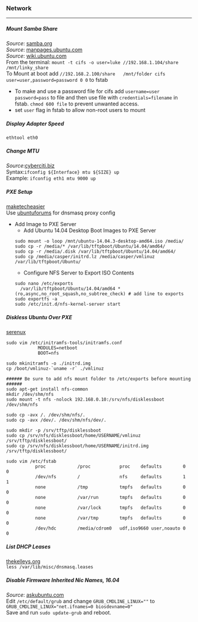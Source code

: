   
### Network
______________________________________________________________________________________________________  
##### Mount Samba Share  
  *Source*: [samba.org](https://wiki.samba.org/index.php/Mounting_samba_shares_from_a_unix_client)  
  *Source*: [manpages.ubuntu.com](http://manpages.ubuntu.com/manpages/precise/man8/mount.cifs.8.html)  
  *Source*: [wiki.ubuntu.com](https://wiki.ubuntu.com/MountWindowsSharesPermanently)  
  From the terminal: `mount -t cifs -o user=luke //192.168.1.104/share /mnt/linky_share`  
  To Mount at boot add `//192.168.2.100/share   /mnt/folder cifs  user=user,password=password 0 0` to fstab  
  * To make and use a password file for cifs add `username=user password=pass` to file and then use file with `credentials=filename` in fstab. `chmod 600 file` to prevent unwanted access.  
  * set `user` flag in fstab to allow non-root users to mount  
  
##### Display Adapter Speed
`ethtool eth0`

##### Change MTU  
*Source*:[cyberciti.biz](http://www.cyberciti.biz/faq/centos-rhel-redhat-fedora-debian-linux-mtu-size/)  
Syntax:`ifconfig ${Interface} mtu ${SIZE} up`  
Example: `ifconfig eth1 mtu 9000 up`  

##### PXE Setup
[maketecheasier](https://www.maketecheasier.com/configure-pxe-server-ubuntu/)  
Use [ubuntuforums](https://help.ubuntu.com/community/UbuntuLTSP/ProxyDHCP) for dnsmasq proxy config  
* Add Image to PXE Server
  - Add Ubuntu 14.04 Desktop Boot Images to PXE Server
  ```
  sudo mount -o loop /mnt/ubuntu-14.04.3-desktop-amd64.iso /media/
  sudo cp -r /media/* /var/lib/tftpboot/Ubuntu/14.04/amd64/
  sudo cp -r /media/.disk /var/lib/tftpboot/Ubuntu/14.04/amd64/
  sudo cp /media/casper/initrd.lz /media/casper/vmlinuz /var/lib/tftpboot/Ubuntu/
  ```
  - Configure NFS Server to Export ISO Contents
  ```
  sudo nano /etc/exports
    /var/lib/tftpboot/Ubuntu/14.04/amd64 *(ro,async,no_root_squash,no_subtree_check) # add line to exports
  sudo exportfs -a
  sudo /etc/init.d/nfs-kernel-server start
  ```  
  
##### Diskless Ubuntu Over PXE
[serenux](http://www.serenux.com/2011/04/howto-create-a-diskless-workstation-that-boots-from-pxe-using-ubuntu/)
```
sudo vim /etc/initramfs-tools/initramfs.conf
            MODULES=netboot
            BOOT=nfs

sudo mkinitramfs -o ./initrd.img
cp /boot/vmlinuz-`uname -r` ./vmlinuz

###### Be sure to add nfs mount folder to /etc/exports before mounting ######
sudo apt-get install nfs-common
mkdir /dev/shm/nfs
sudo mount -t nfs -nolock 192.168.0.10:/srv/nfs/disklessboot /dev/shm/nfs

sudo cp -avx /. /dev/shm/nfs/.
sudo cp -avx /dev/. /dev/shm/nfs/dev/.

sudo mkdir -p /srv/tftp/disklessboot
sudo cp /srv/nfs/disklessboot/home/USERNAME/vmlinuz /srv/tftp/disklessboot/
sudo cp /srv/nfs/disklessboot/home/USERNAME/initrd.img /srv/tftp/disklessboot/

sudo vim /etc/fstab
           proc            /proc           proc    defaults        0       0                                             
           /dev/nfs        /               nfs     defaults        1       1                                            
           none            /tmp            tmpfs   defaults        0       0                                             
           none            /var/run        tmpfs   defaults        0       0                                             
           none            /var/lock       tmpfs   defaults        0       0                                             
           none            /var/tmp        tmpfs   defaults        0       0                                             
           /dev/hdc        /media/cdrom0   udf,iso9660 user,noauto 0       0    
```  

##### List DHCP Leases
[thekelleys.org](http://lists.thekelleys.org.uk/pipermail/dnsmasq-discuss/2010q3/004384.html)  
`less /var/lib/misc/dnsmasq.leases`  

##### Disable Firmware Inherited Nic Names, 16.04  
*Source*: [askubuntu.com](http://askubuntu.com/questions/767786/changing-network-interfaces-name-ubuntu-16-04)  
Edit `/etc/default/grub` and change `GRUB_CMDLINE_LINUX=""` to `GRUB_CMDLINE_LINUX="net.ifnames=0 biosdevname=0"`  
Save and run `sudo update-grub` and reboot.

